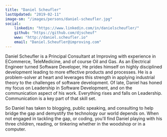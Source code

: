 ```yaml
---
title: "Daniel Scheufler"
lastUpdated: "2019-02-11"
image-sm: "/images/persons/daniel-scheufler.jpg"
social:
    linkedin: "https://www.linkedin.com/in/danielscheufler/"  
    github: "https://github.com/djscheuf"  
    www: "http://daniel.scheufler.io"   
    email: "Daniel.Scheufler@improving.com" 
---
```


Daniel Scheufler is a Principal Consultant at Improving with experience in ECommerce, TeleMedicine, and of course Oil and Gas. As an Electrical Engineer turned Software Developer, He prides himself on highly disciplined development leading to more effective products and processes. He is a problem-solver at heart and leverages this strength in applying industrial theory to the challenges of software development. Of late, Daniel has honed my focus on Leadership in Software Development, and on the communication aspect of his work. Everything rises and falls on Leadership. Communication is a key part of that skill set.

So Daniel has taken to blogging, public speaking, and consulting to help bridge the gap and demystify the technology our world depends on. When not engaged in tackling the gap, or coding, you'll find Daniel playing with his three children, reading, or tinkering whether in the woodshop or in a computer.
